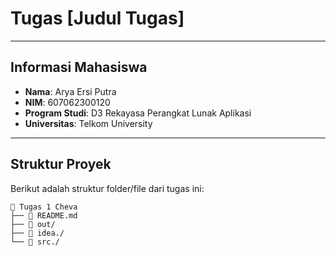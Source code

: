 # Tugas [Judul Tugas]

---

## **Informasi Mahasiswa**
- **Nama**: Arya Ersi Putra
- **NIM**: 607062300120
- **Program Studi**: D3 Rekayasa Perangkat Lunak Aplikasi
- **Universitas**: Telkom University

---

## **Struktur Proyek**
Berikut adalah struktur folder/file dari tugas ini:
```plaintext
📂 Tugas 1 Cheva
├── 📄 README.md 
├── 📂 out/   
├── 📂 idea./
└── 📂 src./